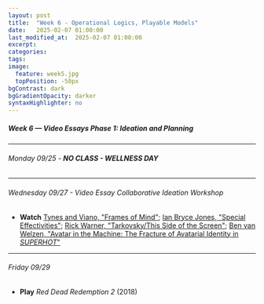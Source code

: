 ```yaml
---
layout: post
title:  "Week 6 - Operational Logics, Playable Models"
date:   2025-02-07 01:00:00
last_modified_at:  2025-02-07 01:00:00
excerpt: 
categories: 
tags: 
image:
  feature: week5.jpg
  topPosition: -50px
bgContrast: dark
bgGradientOpacity: darker
syntaxHighlighter: no
---
```

##### **Week 6 — Video Essays Phase 1: Ideation and Planning**

---

###### Monday 09/25 - **NO CLASS - WELLNESS DAY**

---

###### Wednesday 09/27 - Video Essay Collaborative Ideation Workshop
- **Watch** [Tynes and Viano, "Frames of Mind"](http://mediacommons.org/intransition/2015/03/12/frames-mind); [Ian Bryce Jones, "Special Effectivities"](http://mediacommons.org/intransition/special-effectivities?fbclid=IwAR2aBlrkkFzZAPgPf8jA3FKC-NAIRcprhQKzVYpRAbz9HLfvwq5mHWywfuA); [Rick Warner, "Tarkovsky/This Side of the Screen"](https://vimeo.com/205626288); [Ben van Welzen, "Avatar in the Machine: The Fracture of Avatarial Identity in *SUPERHOT*"](https://uncch.instructure.com/courses/33866/discussion_topics/230654)

---

###### Friday 09/29
- **Play** *Red Dead Redemption 2* (2018) 

